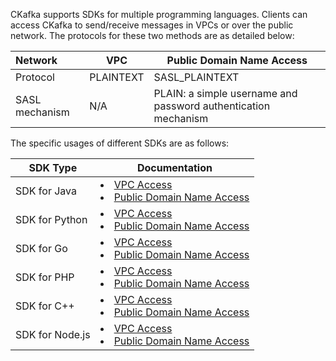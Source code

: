 CKafka supports SDKs for multiple programming languages. Clients can access CKafka to send/receive messages in VPCs or over the public network. The protocols for these two methods are as detailed below:

| Network | VPC | Public Domain Name Access |
| :-------- | --------- | ------------------------------------- |
| Protocol | PLAINTEXT | SASL_PLAINTEXT |
| SASL mechanism | N/A | PLAIN: a simple username and password authentication mechanism |

The specific usages of different SDKs are as follows:

| SDK Type | Documentation |
| ----------- | ------------------------------------------------------------ |
| SDK for Java    | <li>[VPC Access](https://intl.cloud.tencent.com/document/product/597/40056)</li><li>[Public Domain Name Access](https://intl.cloud.tencent.com/document/product/597/40057)</li> |
| SDK for Python  | <li>[VPC Access](https://intl.cloud.tencent.com/document/product/597/40452)</li><li>[Public Domain Name Access](https://intl.cloud.tencent.com/document/product/597/40453)</li> |
| SDK for Go      | <li>[VPC Access](https://intl.cloud.tencent.com/document/product/597/40059)</li><li>[Public Domain Name Access](https://intl.cloud.tencent.com/document/product/597/40060)</li> |
| SDK for PHP     | <li>[VPC Access](https://intl.cloud.tencent.com/document/product/597/40062)</li><li>[Public Domain Name Access](https://intl.cloud.tencent.com/document/product/597/40063)</li> |
| SDK for C++     | <li>[VPC Access](https://intl.cloud.tencent.com/document/product/597/40065)</li><li>[Public Domain Name Access](https://intl.cloud.tencent.com/document/product/597/40066)</li> |
| SDK for Node.js | <li>[VPC Access](https://intl.cloud.tencent.com/document/product/597/40449)</li><li>[Public Domain Name Access](https://intl.cloud.tencent.com/document/product/597/40450)</li> |

